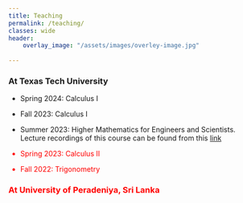 ```yaml
---
title: Teaching
permalink: /teaching/
classes: wide
header:
    overlay_image: "/assets/images/overley-image.jpg"
    
---
```

###  At Texas Tech University


-   Spring 2024: Calculus I <br />

-   Fall 2023: Calculus I<br />

-    Summer 2023: Higher Mathematics for Engineers and Scientists.  <br />
	Lecture recordings of this course can be found from this <font color="red">[link](https://www.youtube.com/playlist?list=PLTZv4jL4go4S0VJdLFm0p4qdiPkFiqj9N)
-	Spring 2023: Calculus II

-	Fall 2022: Trigonometry


### At University of Peradeniya, Sri Lanka